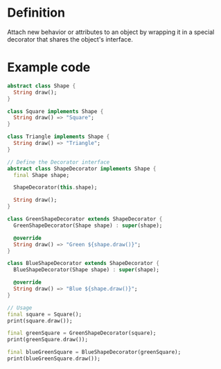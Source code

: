 # Definition

Attach new behavior or attributes to an object by wrapping it in a special decorator that shares the object's interface.

# Example code

```dart
abstract class Shape {
  String draw();
}

class Square implements Shape {
  String draw() => "Square";
}

class Triangle implements Shape {
  String draw() => "Triangle";
}

// Define the Decorator interface
abstract class ShapeDecorator implements Shape {
  final Shape shape;

  ShapeDecorator(this.shape);

  String draw();
}

class GreenShapeDecorator extends ShapeDecorator {
  GreenShapeDecorator(Shape shape) : super(shape);

  @override
  String draw() => "Green ${shape.draw()}";
}

class BlueShapeDecorator extends ShapeDecorator {
  BlueShapeDecorator(Shape shape) : super(shape);

  @override
  String draw() => "Blue ${shape.draw()}";
}

// Usage
final square = Square();
print(square.draw());

final greenSquare = GreenShapeDecorator(square);
print(greenSquare.draw());

final blueGreenSquare = BlueShapeDecorator(greenSquare);
print(blueGreenSquare.draw());
```
